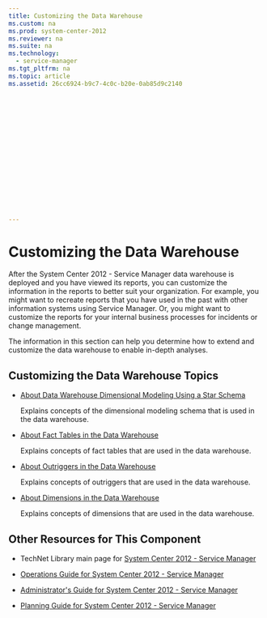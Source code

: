```yaml
---
title: Customizing the Data Warehouse
ms.custom: na
ms.prod: system-center-2012
ms.reviewer: na
ms.suite: na
ms.technology: 
  - service-manager
ms.tgt_pltfrm: na
ms.topic: article
ms.assetid: 26cc6924-b9c7-4c0c-b20e-0ab85d9c2140
 

















---
```

# Customizing the Data Warehouse
After the System Center 2012 - Service Manager data warehouse is deployed and you have viewed its reports, you can customize the information in the reports to better suit your organization. For example, you might want to recreate reports that you have used in the past with other information systems using Service Manager. Or, you might want to customize the reports for your internal business processes for incidents or change management.  
  
 The information in this section can help you determine how to extend and customize the data warehouse to enable in\-depth analyses.  
  
## Customizing the Data Warehouse Topics  
  
-   [About Data Warehouse Dimensional Modeling Using a Star Schema](../../../sm/manage/operate/About-Data-Warehouse-Dimensional-Modeling-Using-a-Star-Schema.md)  
  
     Explains concepts of the dimensional modeling schema that is used in the data warehouse.  
  
-   [About Fact Tables in the Data Warehouse](../../../sm/manage/operate/About-Fact-Tables-in-the-Data-Warehouse.md)  
  
     Explains concepts of fact tables that are used in the data warehouse.  
  
-   [About Outriggers in the Data Warehouse](../../../sm/manage/operate/About-Outriggers-in-the-Data-Warehouse.md)  
  
     Explains concepts of outriggers that are used in the data warehouse.  
  
-   [About Dimensions in the Data Warehouse](../../../sm/manage/operate/About-Dimensions-in-the-Data-Warehouse.md)  
  
     Explains concepts of dimensions that are used in the data warehouse.  
  
## Other Resources for This Component  
  
-   TechNet Library main page for [System Center 2012 - Service Manager](http://go.microsoft.com/fwlink/p/?LinkId=220655)  
  
-   [Operations Guide for System Center 2012 - Service Manager](http://go.microsoft.com/fwlink/p/?LinkId=220656)  
  
-   [Administrator's Guide for System Center 2012 - Service Manager](http://go.microsoft.com/fwlink/p/?LinkId=209669)  
  
-   [Planning Guide for System Center 2012 - Service Manager](http://go.microsoft.com/fwlink/p/?LinkId=209672)
